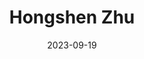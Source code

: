 ---
# Leave the homepage title empty to use the site title
title: Hongshen Zhu
date: 2023-09-19
type: landing


sections:
  - block: about.biography
    id: about
    content:
      title: Biography
      # Choose a user profile to display (a folder name within `content/authors/`)
      username: admin
    design:
      columns: '1'
  - block: markdown
    content:
      title: Research
      text: |-
       ## Publications
       **"Contentious Origins of Authoritarian Social Protection: China's "Threat-driven" Strategy in Redistribution."** *Studies in Comparative International Development*. 2024. [link](uploads/social_security.pdf) [DOI](https://link.springer.com/article/10.1007/s12116-024-09429-z)
       
       **"Applying Insights from China: A Typology for Subnational Comparative Politics."** With Viola Rothschild. *Chinese Political Science Review*. 2024. [link](uploads/zhu_rothschild_typology.pdf) [DOI](https://link.springer.com/article/10.1007/s41111-024-00264-0)

       **"Dual Mandates in Chinese Congresses: Information and Cooptation.”** With Melanie Manion and Viola Rothschild. *Issues and Studies*. 2022. Vol. 58, No. 1: 1-20. [preprint](uploads/dual_mandates.pdf) [DOI](https://doi.org/10.1142/S1013251121500193)

       ## Under Review
     
       **"Crisis and Correction: Do Government Rectification Efforts Restore Citizen Trust After Governance Failure?"** With Melanie Manion and Viola  Rothschild. *Conditionally Accepted* at *Political Behavior*. [link](uploads/zhu_manion_rothschild_crisis.pdf) 

       **"Twisted Tongue: Limits of China's Propaganda during Crises and Policy Changes"** With Tony Zirui Yang. *Revise and Resubmit* at *Political Science Research and Methods*. [link](uploads/yang_zhu_doublespeak.pdf)

       **"Community Policing and Political Participation in Contemporary China."** Presented at APSA Chinese Politics Mini-Conference 2024 With Viola Rothschild. [link](uploads/rothschild_zhu_policing.pdf)

       **"Policy under Conflicting Mandates: Evidence from 1 Billion Cellphones during China's COVID Lockdowns."** Presented at APSA Chinese Politics Mini-Conference 2022 
       
    

       ## Working Paper
       **"How Adaptive Propaganda Works: Evidence from China."** With Xinzhuo Huang and Haibing Yan. Presented at UCSD/Carter Center Young Scholars  Conference

       **"Bureaucrat Selection under Weak State Capacity: Evidence from the Democratic Republic of Congo."** With Dongil Lee, Eric Mvukiyehe,  Christelle Tchoup, and Guo Xu.
    design:
      columns: '1'
  - block: markdown
    content:
      title: Teaching
      text: |-
       ## Instructor
       **Political Economy of Development.** Lingnan University. Fall 2024 

       **Political Economy of Global China.** University of Virginia. Fall 2023 [syllabus](uploads/syllabus_pe_of_global_china.pdf)

       **Chinese Politics.** University of Virginia. Spring 2024 [syllabus](uploads/Syllabus-ChinesePolitics.pdf)
    design:
      columns: '1'
---